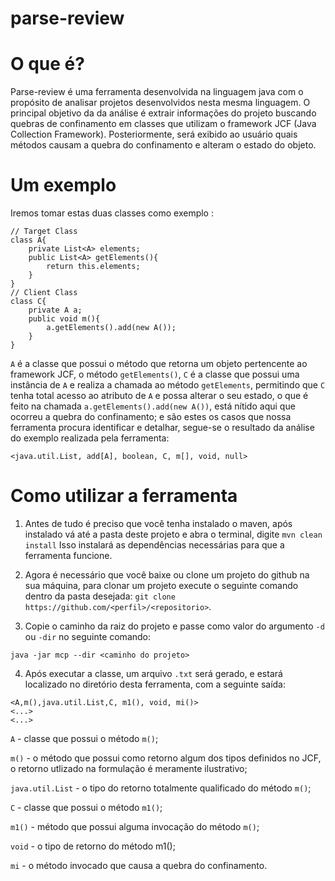 # parse-review

# O que é?
Parse-review é uma ferramenta desenvolvida na linguagem java com o propósito de analisar projetos desenvolvidos nesta mesma linguagem.
O principal objetivo da da análise é extrair informações do projeto buscando quebras de confinamento em classes que utilizam o framework JCF 
(Java Collection Framework). Posteriormente, será exibido ao usuário quais métodos causam a quebra do confinamento e alteram o estado do objeto.

# Um exemplo
Iremos tomar estas duas classes como exemplo :

```
// Target Class
class A{
    private List<A> elements;
    public List<A> getElements(){
        return this.elements;
    }
}
// Client Class
class C{
    private A a;
    public void m(){
        a.getElements().add(new A());
    }
}
```

`A` é a classe que possui o método que retorna um objeto pertencente ao framework JCF, o método `getElements()`, `C` é a classe que possui uma instância de `A` e realiza a chamada ao método `getElements`, permitindo que `C` tenha total acesso ao atributo de `A` e possa alterar o seu estado, o que é feito na chamada `a.getElements().add(new A())`, está nítido aqui que ocorreu a quebra do confinamento; e são estes os casos que nossa ferramenta procura identificar e detalhar, segue-se o resultado da análise do exemplo realizada pela ferramenta:

`<java.util.List, add[A], boolean, C, m[], void, null>`

# Como utilizar a ferramenta
1. Antes de tudo é preciso que você tenha instalado o maven, após instalado vá até a pasta deste projeto e abra o terminal, digite `mvn clean install` Isso instalará as dependências necessárias para que a ferramenta funcione.

2. Agora é necessário que você baixe ou clone um projeto do github na sua máquina, para clonar um projeto execute o seguinte comando dentro da pasta desejada: `git clone https://github.com/<perfil>/<repositorio>`.

3. Copie o caminho da raiz do projeto e passe como valor do argumento ```-d``` ou ```-dir``` no seguinte comando:
```
java -jar mcp --dir <caminho do projeto>

```
4. Após executar a classe, um arquivo `.txt` será gerado, e estará localizado no diretório desta ferramenta, com a seguinte saída:
```
<A,m(),java.util.List,C, m1(), void, mi()>
<...>
<...>
```
`A` - classe que possui o método `m()`;

`m()` - o método que possui como retorno algum dos tipos definidos no JCF, o retorno utlizado na formulação é meramente ilustrativo;

`java.util.List` - o tipo do retorno totalmente qualificado do método `m()`;

`C` - classe que possui o método `m1()`;

`m1()` - método que possui alguma invocação do método `m()`;

`void` - o tipo de retorno do método m1();

`mi` - o método invocado que causa a quebra do confinamento.

